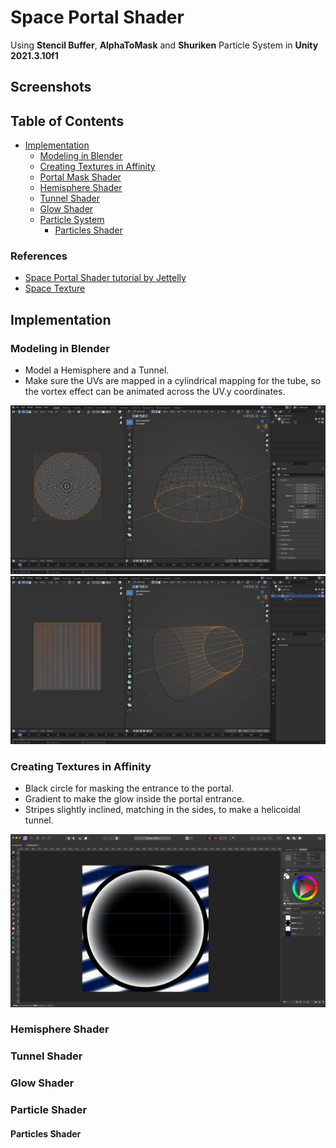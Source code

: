 # Space Portal Shader

Using **Stencil Buffer**, **AlphaToMask** and **Shuriken** Particle System in **Unity 2021.3.10f1**

## Screenshots

## Table of Contents

- [Implementation](#implementation)
  - [Modeling in Blender](#modeling-in-blender)
  - [Creating Textures in Affinity](#creating-textures-in-affinity)
  - [Portal Mask Shader](#portal-mask-shader)
  - [Hemisphere Shader](#hemisphere-shader)
  - [Tunnel Shader](#tunnel-shader)
  - [Glow Shader](#glow-shader)
  - [Particle System](#particle-system)
    - [Particles Shader](#particles-shader)

### References

- [Space Portal Shader tutorial by Jettelly](https://www.youtube.com/watch?v=toQIuCtk2pI)
- [Space Texture](https://unsplash.com/photos/qtRF_RxCAo0)

## Implementation

### Modeling in Blender

- Model a Hemisphere and a Tunnel.
- Make sure the UVs are mapped in a cylindrical mapping for the tube, so the vortex effect can be animated across the UV.y coordinates.

![Picture](./docs/1.jpg)
![Picture](./docs/2.jpg)

### Creating Textures in Affinity

- Black circle for masking the entrance to the portal.
- Gradient to make the glow inside the portal entrance.
- Stripes slightly inclined, matching in the sides, to make a helicoidal tunnel.

![Picture](./docs/3.jpg)

### Hemisphere Shader

### Tunnel Shader

### Glow Shader

### Particle Shader

#### Particles Shader
